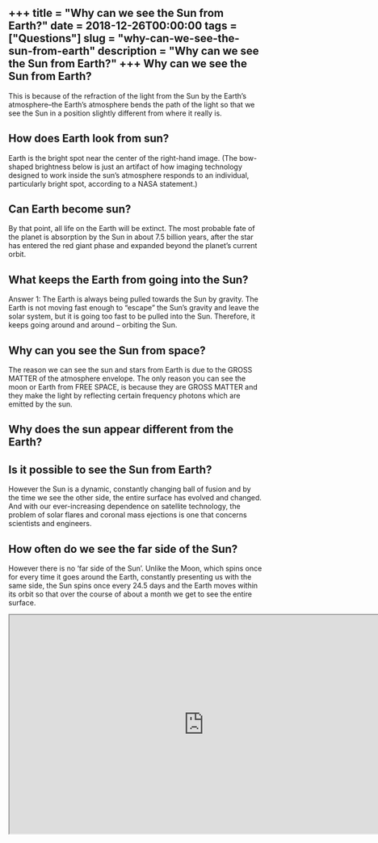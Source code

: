 +++
title = "Why can we see the Sun from Earth?"
date = 2018-12-26T00:00:00
tags = ["Questions"]
slug = "why-can-we-see-the-sun-from-earth"
description = "Why can we see the Sun from Earth?"
+++
Why can we see the Sun from Earth?
----------------------------------

This is because of the refraction of the light from the Sun by the Earth’s atmosphere–the Earth’s atmosphere bends the path of the light so that we see the Sun in a position slightly different from where it really is.

How does Earth look from sun?
-----------------------------

Earth is the bright spot near the center of the right-hand image. (The bow-shaped brightness below is just an artifact of how imaging technology designed to work inside the sun’s atmosphere responds to an individual, particularly bright spot, according to a NASA statement.)

Can Earth become sun?
---------------------

By that point, all life on the Earth will be extinct. The most probable fate of the planet is absorption by the Sun in about 7.5 billion years, after the star has entered the red giant phase and expanded beyond the planet’s current orbit.

What keeps the Earth from going into the Sun?
---------------------------------------------

Answer 1: The Earth is always being pulled towards the Sun by gravity. The Earth is not moving fast enough to “escape” the Sun’s gravity and leave the solar system, but it is going too fast to be pulled into the Sun. Therefore, it keeps going around and around – orbiting the Sun.

Why can you see the Sun from space?
-----------------------------------

The reason we can see the sun and stars from Earth is due to the GROSS MATTER of the atmosphere envelope. The only reason you can see the moon or Earth from FREE SPACE, is because they are GROSS MATTER and they make the light by reflecting certain frequency photons which are emitted by the sun.

Why does the sun appear different from the Earth?
-------------------------------------------------

Is it possible to see the Sun from Earth?
-----------------------------------------

However the Sun is a dynamic, constantly changing ball of fusion and by the time we see the other side, the entire surface has evolved and changed. And with our ever-increasing dependence on satellite technology, the problem of solar flares and coronal mass ejections is one that concerns scientists and engineers.

How often do we see the far side of the Sun?
--------------------------------------------

However there is no ‘far side of the Sun’. Unlike the Moon, which spins once for every time it goes around the Earth, constantly presenting us with the same side, the Sun spins once every 24.5 days and the Earth moves within its orbit so that over the course of about a month we get to see the entire surface.

<iframe allow="accelerometer; autoplay; clipboard-write; encrypted-media; gyroscope; picture-in-picture" allowfullscreen="" class="__youtube_prefs__  epyt-is-override  no-lazyload" data-no-lazy="1" data-origheight="433" data-origwidth="770" data-skipgform_ajax_framebjll="" height="433" id="_ytid_10258" loading="lazy" src="https://www.youtube.com/embed/p-B2y2I6duE?enablejsapi=1&autoplay=0&cc_load_policy=0&cc_lang_pref=&iv_load_policy=1&loop=0&modestbranding=0&rel=1&fs=1&playsinline=0&autohide=2&theme=dark&color=red&controls=1&" title="YouTube player" width="770"></iframe>